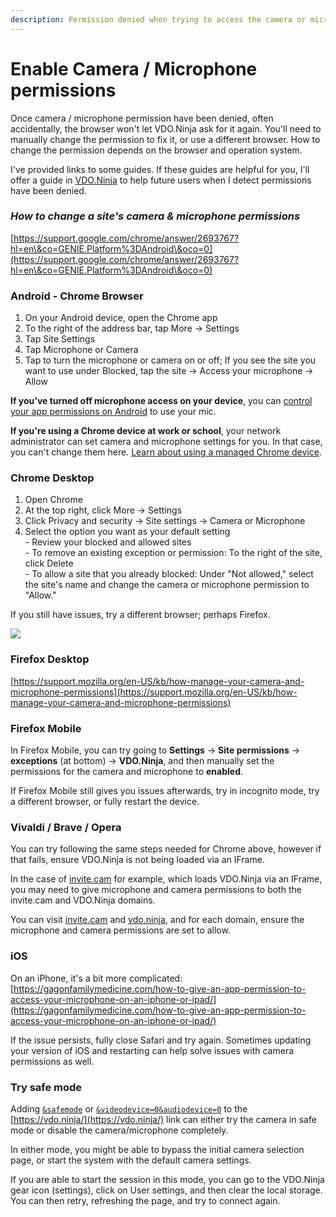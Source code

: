 ```yaml
---
description: Permission denied when trying to access the camera or microphone
---
```


# Enable Camera / Microphone permissions

Once camera / microphone permission have been denied, often accidentally, the browser won't let VDO.Ninja ask for it again. You'll need to manually change the permission to fix it, or use a different browser. How to change the permission depends on the browser and operation system.

I've provided links to some guides. If these guides are helpful for you, I'll offer a guide in [VDO.Ninja](https://vdo.ninja/) to help future users when I detect permissions have been denied.

### _**How to change a site's camera & microphone permissions**_

[https://support.google.com/chrome/answer/2693767?hl=en\&co=GENIE.Platform%3DAndroid\&oco=0](https://support.google.com/chrome/answer/2693767?hl=en\&co=GENIE.Platform%3DAndroid\&oco=0)

### **Android - Chrome Browser**

1. On your Android device, open the Chrome app
2. To the right of the address bar, tap More -> Settings
3. Tap Site Settings
4. Tap Microphone or Camera
5. Tap to turn the microphone or camera on or off; If you see the site you want to use under Blocked, tap the site -> Access your microphone -> Allow

**If you’ve turned off microphone access on your device**, you can [control your app permissions on Android](https://support.google.com/googleplay/answer/6270602?hl=en) to use your mic.

**If you're using a Chrome device at work or school**, your network administrator can set camera and microphone settings for you. In that case, you can't change them here. [Learn about using a managed Chrome device](https://support.google.com/chromebook/answer/1331549).

### **Chrome Desktop**

1. Open Chrome
2. At the top right, click More -> Settings
3. Click Privacy and security -> Site settings -> Camera or Microphone
4. Select the option you want as your default setting\
   &#x20;    \- Review your blocked and allowed sites\
   &#x20;    \- To remove an existing exception or permission: To the right of the site, click Delete\
   &#x20;    \- To allow a site that you already blocked: Under "Not allowed," select the site's name and change the camera or microphone permission to "Allow."

If you still have issues, try a different browser; perhaps Firefox.

![](<../.gitbook/assets/image (2) (1) (3).png>)

### **Firefox Desktop**

[https://support.mozilla.org/en-US/kb/how-manage-your-camera-and-microphone-permissions](https://support.mozilla.org/en-US/kb/how-manage-your-camera-and-microphone-permissions)

### **Firefox Mobile**

In Firefox Mobile, you can try going to **Settings** -> **Site permissions** -> **exceptions** (at bottom) -> **VDO.Ninja**, and then manually set the permissions for the camera and microphone to **enabled**.

If Firefox Mobile still gives you issues afterwards, try in incognito mode, try a different browser, or fully restart the device.

### Vivaldi / Brave / Opera

You can try following the same steps needed for Chrome above, however if that fails, ensure VDO.Ninja is not being loaded via an IFrame.

In the case of [invite.cam](https://invite.cam/) for example, which loads VDO.Ninja via an IFrame, you may need to give microphone and camera permissions to both the invite.cam and VDO.Ninja domains.

You can visit [invite.cam](https://invite.cam/) and [vdo.ninja](https://vdo.ninja/), and for each domain, ensure the microphone and camera permissions are set to allow.

### **iOS**

On an iPhone, it's a bit more complicated:\
[https://gagonfamilymedicine.com/how-to-give-an-app-permission-to-access-your-microphone-on-an-iphone-or-ipad/](https://gagonfamilymedicine.com/how-to-give-an-app-permission-to-access-your-microphone-on-an-iphone-or-ipad/)

If the issue persists, fully close Safari and try again. Sometimes updating your version of iOS and restarting can help solve issues with camera permissions as well.

### Try safe mode

Adding [`&safemode`](../newly-added-parameters/and-safemode.md) or [`&videodevice=0`](../source-settings/videodevice.md)[`&audiodevice=0`](../source-settings/audiodevice.md) to the [https://vdo.ninja/](https://vdo.ninja/) link can either try the camera in safe mode or disable the camera/microphone completely.

In either mode, you might be able to bypass the initial camera selection page, or start the system with the default camera settings.

If you are able to start the session in this mode, you can go to the VDO.Ninja gear icon (settings), click on User settings, and then clear the local storage. You can then retry, refreshing the page, and try to connect again.
